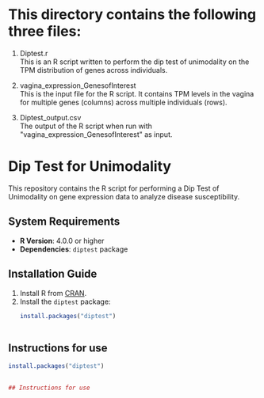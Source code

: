 # This directory contains the following three files:

1) Diptest.r  
 This is an R script written to perform the dip test of unimodality on the TPM distribution of genes across individuals.

2) vagina_expression_GenesofInterest  
 This is the input file for the R script. It contains TPM levels in the vagina for multiple genes (columns) across multiple individuals (rows).

3) Diptest_output.csv  
 The output of the R script when run with "vagina_expression_GenesofInterest" as input.


# Dip Test for Unimodality

This repository contains the R script for performing a Dip Test of Unimodality on gene expression data to analyze disease susceptibility.

## System Requirements

- **R Version**: 4.0.0 or higher
- **Dependencies**: `diptest` package

## Installation Guide

1. Install R from [CRAN](https://cran.r-project.org/).
2. Install the `diptest` package:
   ```r
   install.packages("diptest")
 

## Instructions for use
```r
install.packages("diptest")
 

## Instructions for use






